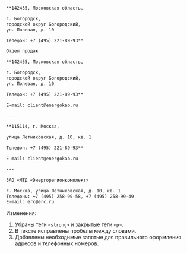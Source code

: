 ```markdown
**142455, Московская область,

г. Богородск,
городской округ Богородский,
ул. Полевая, д. 10

Телефон: +7 (495) 221-89-93**

Отдел продаж

**142455, Московская область,

г. Богородск,
городской округ Богородский,
ул. Полевая, д. 10

Телефон: +7 (495) 221-89-93**

E-mail: client@energokab.ru

---

**115114, г. Москва,

улица Летниковская, д. 10, кв. 1

Телефон: +7 (495) 221-89-93**

E-mail: client@energokab.ru

---

ЗАО «МТД «Энергорегионкомплект»

г. Москва, улица Летниковская, д. 10, кв. 1  
Телефоны: +7 (495) 258-99-58, +7 (495) 258-99-49  
E-mail: erc@erc.ru
```

Изменения:
1. Убраны теги `<strong>` и закрытые теги `<p>`.
2. В тексте исправлены пробелы между словами.
3. Добавлены необходимые запятые для правильного оформления адресов и телефонных номеров.